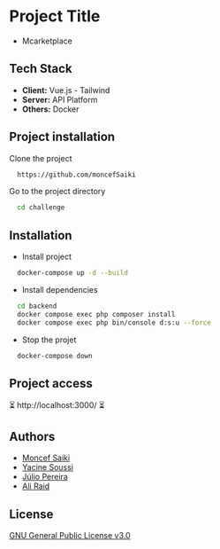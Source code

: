 # Project Title

- Mcarketplace

## Tech Stack

- **Client:** Vue.js - Tailwind
- **Server:** API Platform
- **Others:** Docker

## Project installation

Clone the project

```bash
  https://github.com/moncefSaiki
```

Go to the project directory

```bash
  cd challenge
```

## Installation

- Install project

```bash
  docker-compose up -d --build
```

- Install dependencies

```bash
  cd backend
  docker compose exec php composer install
  docker compose exec php bin/console d:s:u --force
```

- Stop the projet

```bash
  docker-compose down
```

## Project access

⏳ http://localhost:3000/ ⏳

## Authors

- [Moncef Saiki](https://github.com/moncefSaiki)
- [Yacine Soussi](https://github.com/YacineSoussi)
- [Júlio Pereira](https://github.com/Roulioo)
- [Ali Raid](https://github.com/alilou-dev)

## License

[GNU General Public License v3.0](https://choosealicense.com/licenses/gpl-3.0/)
